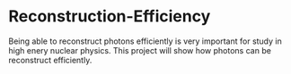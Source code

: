# Reconstruction-Efficiency

Being able to reconstruct photons efficiently is very important for study in high enery nuclear physics. This project will show how photons can be reconstruct efficiently.
